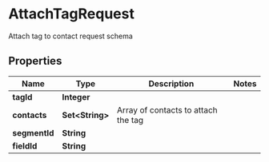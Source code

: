 

# AttachTagRequest

Attach tag to contact request schema

## Properties

| Name | Type | Description | Notes |
|------------ | ------------- | ------------- | -------------|
|**tagId** | **Integer** |  |  |
|**contacts** | **Set&lt;String&gt;** | Array of contacts to attach the tag |  |
|**segmentId** | **String** |  |  |
|**fieldId** | **String** |  |  |



